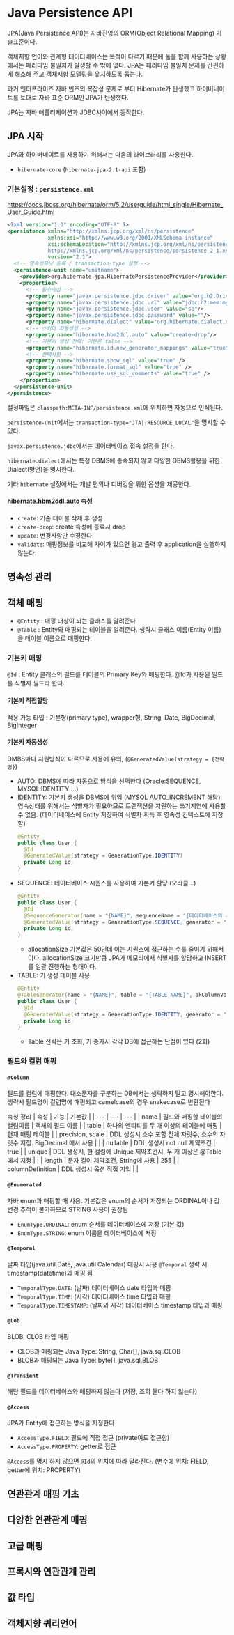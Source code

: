 # Java Persistence API

JPA(Java Persistence API)는 자바진영의 ORM(Object Relational Mapping) 기술표준이다.

객체지향 언어와 관계형 데이터베이스는 목적이 다르기 때문에 둘을 함께 사용하는 상황에서는 패러다임 불일치가 발생할 수 밖에 없다.
JPA는 패러다임 불일치 문제를 간편하게 해소해 주고 객체지향 모델링을 유지하도록 돕는다.

과거 엔터프라이즈 자바 빈즈의 복잡성 문제로 부터 Hibernate가 탄생했고 하이버네이트를 토대로 자바 표준 ORM인 JPA가 탄생했다.

JPA는 자바 애플리케이션과 JDBC사이에서 동작한다.

## JPA 시작

JPA와 하이버네이트를 사용하기 위해서는 다음의 라이브러리를 사용한다.

- `hibernate-core` (`hibernate-jpa-2.1-api` 포함)

### 기본설정 : `persistence.xml`

<https://docs.jboss.org/hibernate/orm/5.2/userguide/html_single/Hibernate_User_Guide.html>

```xml
<?xml version="1.0" encoding="UTF-8" ?>
<persistence xmlns="http://xmlns.jcp.org/xml/ns/persistence"
             xmlns:xsi="http://www.w3.org/2001/XMLSchema-instance"
             xsi:schemaLocation="http://xmlns.jcp.org/xml/ns/persistence
             http://xmlns.jcp.org/xml/ns/persistence/persistence_2_1.xsd"
             version="2.1">
  <!-- 영속성유닛 등록 / transaction-type 설정 -->
  <persistence-unit name="unitname">
    <provider>org.hibernate.jpa.HibernatePersistenceProvider</provider>
    <properties>
      <!-- 필수속성 -->
      <property name="javax.persistence.jdbc.driver" value="org.h2.Driver"/>
      <property name="javax.persistence.jdbc.url" value="jdbc:h2:mem:mydb"/>
      <property name="javax.persistence.jdbc.user" value="sa"/>
      <property name="javax.persistence.jdbc.password" value=""/>
      <property name="hibernate.dialect" value="org.hibernate.dialect.H2Dialect" />
      <!-- 스키마 자동생성 -->
      <property name="hibernate.hbm2ddl.auto" value="create-drop"/>
      <!-- 기본키 생성 전략: 기본은 false -->
      <property name="hibernate.id.new_generator_mappings" value="true"/>
      <!-- 선택사항 -->
      <property name="hibernate.show_sql" value="true" />
      <property name="hibernate.format_sql" value="true" />
      <property name="hibernate.use_sql_comments" value="true" />
    </properties>
  </persistence-unit>
</persistence>
```

설정파일은 `classpath:META-INF/persistence.xml`에 위치하면 자동으로 인식된다.

`persistence-unit`에서는 `transaction-type="JTA||RESOURCE_LOCAL"`을 명시할 수 있다.

`javax.persistence.jdbc`에서는 데이터베이스 접속 설정을 한다.

`hibernate.dialect`에서는 특정 DBMS에 종속되지 않고 다양한 DBMS활용을 위한 Dialect(방언)을 명시한다.

기타 `hibernate` 설정에서는 개발 편의나 디버깅을 위한 옵션을 제공한다.

#### hibernate.hbm2ddl.auto 속성

- `create`: 기존 테이블 삭제 후 생성
- `create-drop`: create 속성에 종료시 drop
- `update`: 변경사항만 수정한다
- `validate`: 매핑정보를 비교해 차이가 있으면 경고 출력 후 application을 실행하지 않는다.

## 영속성 관리

## 객체 매핑

- `@Entity` : 매핑 대상이 되는 클래스를 알려준다
- `@Table` : Entity와 매핑되는 테이블을 알려준다. 생략시 클래스 이름(Entity 이름)을 테이블 이름으로 매핑한다.

### 기본키 매핑

`@Id` : Entity 클래스의 필드를 테이블의 Primary Key와 매핑한다. @Id가 사용된 필드를 식별자 필드라 한다.

#### 기본키 직접할당

적용 가능 타입 : 기본형(primary type), wrapper형, String, Date, BigDecimal, BigInteger

#### 기본키 자동생성

DMBS마다 지원방식이 다르므로 사용에 유의, (`@GeneratedValue(strategy = {전략명}`)

- AUTO: DBMS에 따라 자동으로 방식을 선택한다 (Oracle:SEQUENCE, MYSQL:IDENTITY ...)
- IDENTITY: 기본키 생성을 DBMS에 위임 (MYSQL AUTO_INCREMENT 해당),
  영속상태를 위해서는 식별자가 필요하므로 트랜잭션을 지원하는 쓰기지연에 사용할 수 없음.
  (데이터베이스에 Entity 저장하여 식별자 획득 후 영속성 컨텍스트에 저장함)
  ```java
  @Entity
  public class User {
    @Id
    @GeneratedValue(strategy = GenerationType.IDENTITY)
    private Long id;
  }
  ```
- SEQUENCE: 데이터베이스 시퀀스를 사용하여 기본키 할당 (오라클...)
  ```java
  @Entity
  public class User {
    @Id
    @SequenceGenerator(name = "{NAME}", sequenceName = "{데이터베이스의 시퀀스}", initialValue = 1, allocationSize = 1)
    @GeneratedValue(strategy = GenerationType.SEQUENCE, generator = "{NAME}")
    private Long id;
  }
  ```
  - allocationSize 기본값은 50인데 이는 시퀀스에 접근하는 수를 줄이기 위해서이다.
    allocationSize 크기만큼 JPA가 메모리에서 식별자를 할당하고 INSERT를 일괄 진행하는 형태이다.
- TABLE: 키 생성 테이블 사용
  ```java
  @Entity
  @TableGenerator(name = "{NAME}", table = "{TABLE_NAME}", pkColumnValue = "USER_SEQ", allocationSize = 1)
  public class User {
    @Id
    @GeneratedValue(strategy = GenerationType.IDENTITY, generator = "{NAME}")
    private Long id;
  }
  ```
  - Table 전략은 키 조회, 키 증가시 각각 DB에 접근하는 단점이 있다 (2회)

### 필드와 컬럼 매핑

#### `@Column`

필드를 컬럼에 매핑한다. 대소문자를 구분하는 DB에서는 생략하지 말고 명시해야한다.
생략시 필드명이 컬럼명에 매핑되고 camelcase의 경우 snakecase로 변환된다

속성 정리
| 속성 | 기능 | 기본값 |
| --- | --- | --- |
| name | 필드와 매핑할 테이블의 컬럼이름 | 객체의 필드 이름 |
| table | 하나의 엔티티를 두 개 이상의 테이블에 매핑 | 현재 매핑 테이블 |
| precision, scale | DDL 생성시 소수 포함 전체 자릿수, 소수의 자릿수 지정. BigDecimal 에서 사용 | |
| nullable | DDL 생성시 not null 제약조건 | true |
| unique | DDL 생성시, 한 컬럼에 Unique 제약조건시, 두 개 이상은 @Table에서 지정 | |
| length | 문자 길이 제약조건, String에 사용 | 255 |
| columnDefinition | DDL 생성시 옵션 직접 기입 | |

#### `@Enumerated`

자바 enum과 매핑할 때 사용.
기본값은 enum의 순서가 저장되는 ORDINAL이나 값 변경 추적이 불가하므로 STRING 사용이 권장됨

- `EnumType.ORDINAL`: enum 순서를 데이터베이스에 저장 (기본 값)
- `EnumType.STRING`: enum 이름을 데이터베이스에 저장

#### `@Temporal`

날짜 타입(java.util.Date, java.util.Calendar) 매핑시 사용
`@Temporal` 생략 시 timestamp(datetime)과 매핑 됨

- `TemporalType.DATE`: (날짜) 데이터베이스 date 타입과 매핑
- `TemporalType.TIME`: (시각) 데이터베이스 time 타입과 매핑
- `TemporalType.TIMESTAMP`: (날짜와 시각) 데이터베이스 timestamp 타입과 매핑

#### `@Lob`

BLOB, CLOB 타입 매핑

- CLOB과 매핑되는 Java Type: String, Char[], java.sql.CLOB
- BLOB과 매핑되는 Java Type: byte[], java.sql.BLOB

#### `@Transient`

해당 필드를 데이터베이스와 매핑하지 않는다 (저장, 조회 둘다 하지 않는다)

#### `@Access`

JPA가 Entity에 접근하는 방식을 지정한다

- `AccessType.FIELD`: 필드에 직접 접근 (private여도 접근함)
- `AccessType.PROPERTY`: getter로 접근

`@Access`를 명시 하지 않으면 `@Id`의 위치에 따라 달라진다.
(변수에 위치: FIELD, getter에 위치: PROPERTY)

## 연관관계 매핑 기초

## 다양한 연관관계 매핑

## 고급 매핑

## 프록시와 연관관계 관리

## 값 타입

## 객체지향 쿼리언어

